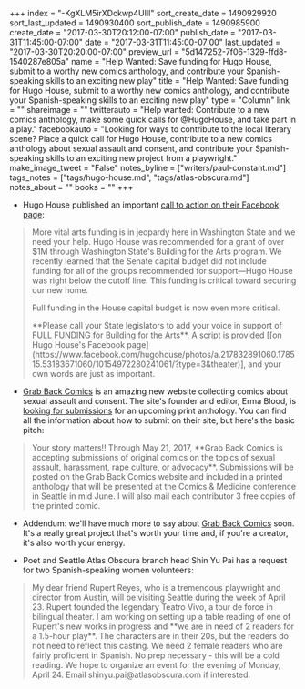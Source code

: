 +++
index = "-KgXLM5irXDckwp4UIlI"
sort_create_date = 1490929920
sort_last_updated = 1490930400
sort_publish_date = 1490985900
create_date = "2017-03-30T20:12:00-07:00"
publish_date = "2017-03-31T11:45:00-07:00"
date = "2017-03-31T11:45:00-07:00"
last_updated = "2017-03-30T20:20:00-07:00"
preview_url = "5d147252-7f06-1329-ffd8-1540287e805a"
name = "Help Wanted: Save funding for Hugo House, submit to a worthy new comics anthology, and contribute your Spanish-speaking skills to an exciting new play"
title = "Help Wanted: Save funding for Hugo House, submit to a worthy new comics anthology, and contribute your Spanish-speaking skills to an exciting new play"
type = "Column"
link = ""
shareimage = ""
twitterauto = "Help wanted: Contribute to a new comics anthology, make some quick calls for @HugoHouse, and take part in a play."
facebookauto = "Looking for ways to contribute to the local literary scene? Place a quick call for Hugo House, contribute to a new comics anthology about sexual assault and consent, and contribute your Spanish-speaking skills to an exciting new project from a playwright."
make_image_tweet = "False"
notes_byline = ["writers/paul-constant.md"]
tags_notes = ["tags/hugo-house.md", "tags/atlas-obscura.md"]
notes_about = ""
books = ""
+++
* Hugo House published an important [call to action on their Facebook page](https://www.facebook.com/hugohouse/photos/a.217832891060.178515.53183671060/10154972280241061/?type=3&theater):

<blockquote><p>More vital arts funding is in jeopardy here in Washington State and we need your help. Hugo House was recommended for a grant of over $1M through Washington State's Building for the Arts program. We recently learned that the Senate capital budget did not include funding for all of the groups recommended for support—Hugo House was right below the cutoff line. This funding is critical toward securing our new home.</p>

<p>Full funding in the House capital budget is now even more critical.</p>

<p>**Please call your State legislators to add your voice in support of FULL FUNDING for Building for the Arts**. A script is provided [[on Hugo House's Facebook page](https://www.facebook.com/hugohouse/photos/a.217832891060.178515.53183671060/10154972280241061/?type=3&theater)], and your own words are just as important.</p></blockquote>

* [Grab Back Comics](https://grabbackcomics.com/) is an amazing new website collecting comics about sexual assault and consent. The site's founder and editor, Erma Blood, is [looking for submissions](https://grabbackcomics.com/2017/03/18/call-for-submissions/#more-872) for an upcoming print anthology. You can find all the information about how to submit on their site, but here's the basic pitch:

<blockquote>Your story matters!! Through May 21, 2017, **Grab Back Comics is accepting submissions of original comics on the topics of sexual assault, harassment, rape culture, or advocacy**. Submissions will be posted on the Grab Back Comics website and included in a printed anthology that will be presented at the Comics & Medicine conference in Seattle in mid June. I will also mail each contributor 3 free copies of the printed comic.</blockquote>

* Addendum: we'll have much more to say about [Grab Back Comics](https://grabbackcomics.com/) soon. It's a really great project that's worth your time and, if you're a creator, it's also worth your energy.

* Poet and Seattle Atlas Obscura branch head Shin Yu Pai has a request for two Spanish-speaking women volunteers:

<blockquote>My dear friend Rupert Reyes, who is a tremendous playwright and director from Austin, will be visiting Seattle during the week of April 23. Rupert founded the legendary Teatro Vivo, a tour de force in bilingual theater. I am working on setting up a table reading of one of Rupert's new works in progress and **we are in need of 2 readers for a 1.5-hour play**. The characters are in their 20s, but the readers do not need to reflect this casting. We need 2 female readers who are fairly proficient in Spanish. No prep necessary - this will be a cold reading. We hope to organize an event for the evening of Monday, April 24. Email shinyu.pai@atlasobscura.com if interested.</blockquote>